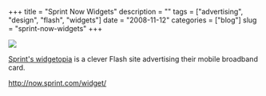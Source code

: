 +++
title = "Sprint Now Widgets"
description = ""
tags = ["advertising", "design", "flash", "widgets"]
date = "2008-11-12"
categories = ["blog"]
slug = "sprint-now-widgets"
+++



  <div class="notebook-screenshot"><a href="http://now.sprint.com/widget/"><img src="/media/notebook/sprint-widgetopia.jpg" class="notebook-image" /></a></div><p><a href="http://now.sprint.com/widget/">Sprint's widgetopia</a> is a clever Flash site advertising their mobile broadband card.</p>
    
  <a href="http://now.sprint.com/widget/">http://now.sprint.com/widget/</a>
